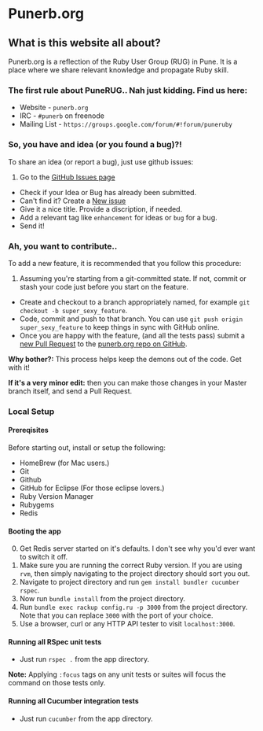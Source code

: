 # Punerb.org

## What is this website all about?

Punerb.org is a reflection of the Ruby User Group (RUG) in Pune. It is a place where we share relevant knowledge and propagate Ruby skill.

### The first rule about PuneRUG.. Nah just kidding. Find us here:

* Website - `punerb.org`
* IRC - `#punerb` on freenode
* Mailing List - `https://groups.google.com/forum/#!forum/puneruby`

### So, you have and idea (or you found a bug)?!

To share an idea (or report a bug), just use github issues:

1. Go to the [GitHub Issues page](https://github.com/xipcraft/punerb.org/issues)
* Check if your Idea or Bug has already been submitted.
* Can't find it? Create a [New issue](https://github.com/xipcraft/punerb.org/issues/new)
* Give it a nice title. Provide a discription, if needed.
* Add a relevant tag like `enhancement` for ideas or `bug` for a bug.
* Send it!

### Ah, you want to contribute..

To add a new feature, it is recommended that you follow this procedure:

1. Assuming you're starting from a git-committed state. If not, commit or stash your code just before you start on the feature.
* Create and checkout to a branch appropriately named, for example `git checkout -b super_sexy_feature`.
* Code, commit and push to that branch. You can use `git push origin super_sexy_feature` to keep things in sync with GitHub online.
* Once you are happy with the feature, (and all the tests pass) submit a [new Pull Request](https://github.com/xipcraft/punerb.org/pulls) to the [punerb.org repo on GitHub](https://github.com/xipcraft/punerb.org).

**Why bother?:** This process helps keep the demons out of the code. Get with it!

**If it's a very minor edit:** then you can make those changes in your Master branch itself, and send a Pull Request.

### Local Setup

#### Prereqisites
Before starting out, install or setup the following:

* HomeBrew (for Mac users.)
* Git
* Github
* GitHub for Eclipse (For those eclipse lovers.)
* Ruby Version Manager
* Rubygems
* Redis

#### Booting the app

0. Get Redis server started on it's defaults. I don't see why you'd ever want to switch it off.
1. Make sure you are running the correct Ruby version. If you are using `rvm`, then simply navigating to the project directory should sort you out.
1. Navigate to project directory and run `gem install bundler cucumber rspec`.
2. Now run `bundle install` from the project directory.
3. Run `bundle exec rackup config.ru -p 3000` from the project directory. Note that you can replace `3000` with the port of your choice.
4. Use a browser, curl or any HTTP API tester to visit `localhost:3000`.

#### Running all RSpec unit tests

* Just run `rspec .` from the app directory.

**Note:** Applying `:focus` tags on any unit tests or suites will focus the command on those tests only.

#### Running all Cucumber integration tests

* Just run `cucumber` from the app directory.
